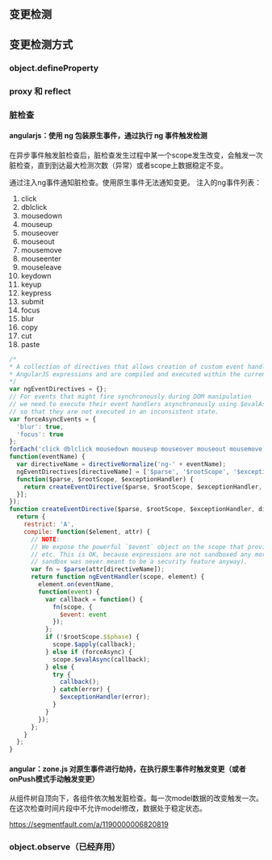 ## 变更检测
## 变更检测方式
### object.defineProperty
### proxy 和 reflect
### 脏检查
#### angularjs：使用 ng 包装原生事件，通过执行 ng 事件触发检测
在异步事件触发脏检查后，脏检查发生过程中某一个scope发生改变，会触发一次脏检查，直到到达最大检测次数（异常）或者scope上数据稳定不变。

通过注入ng事件通知脏检查。使用原生事件无法通知变更。
注入的ng事件列表：

1. click
1. dblclick
1. mousedown
1. mouseup
1. mouseover
1. mouseout
1. mousemove
1. mouseenter
1. mouseleave
1. keydown
1. keyup
1. keypress
1. submit
1. focus
1. blur
1. copy
1. cut
1. paste

```js
/*
* A collection of directives that allows creation of custom event handlers that are defined as
* AngularJS expressions and are compiled and executed within the current scope.
*/
var ngEventDirectives = {};
// For events that might fire synchronously during DOM manipulation
// we need to execute their event handlers asynchronously using $evalAsync,
// so that they are not executed in an inconsistent state.
var forceAsyncEvents = {
  'blur': true,
  'focus': true
};
forEach('click dblclick mousedown mouseup mouseover mouseout mousemove mouseenter mouseleave keydown keyup keypress submit focus blur copy cut paste'.split(' '),
function(eventName) {
  var directiveName = directiveNormalize('ng-' + eventName);
  ngEventDirectives[directiveName] = ['$parse', '$rootScope', '$exceptionHandler',
  function($parse, $rootScope, $exceptionHandler) {
    return createEventDirective($parse, $rootScope, $exceptionHandler, directiveName, eventName, forceAsyncEvents[eventName]);
  }];
});
function createEventDirective($parse, $rootScope, $exceptionHandler, directiveName, eventName, forceAsync) {
  return {
    restrict: 'A',
    compile: function($element, attr) {
      // NOTE:
      // We expose the powerful `$event` object on the scope that provides access to the Window,
      // etc. This is OK, because expressions are not sandboxed any more (and the expression
      // sandbox was never meant to be a security feature anyway).
      var fn = $parse(attr[directiveName]);
      return function ngEventHandler(scope, element) {
        element.on(eventName,
        function(event) {
          var callback = function() {
            fn(scope, {
              $event: event
            });
          };
          if (!$rootScope.$$phase) {
            scope.$apply(callback);
          } else if (forceAsync) {
            scope.$evalAsync(callback);
          } else {
            try {
              callback();
            } catch(error) {
              $exceptionHandler(error);
            }
          }
        });
      };
    }
  };
}
```

#### angular：zone.js 对原生事件进行劫持，在执行原生事件时触发变更（或者onPush模式手动触发变更）
从组件树自顶向下，各组件依次触发脏检查。每一次model数据的改变触发一次。在这次检查时间片段中不允许model修改，数据处于稳定状态。

https://segmentfault.com/a/1190000006820819

### object.observe（已经弃用）